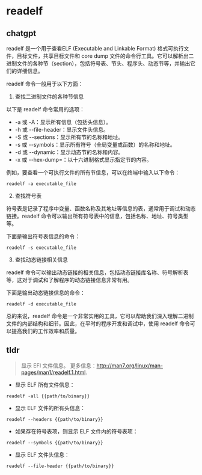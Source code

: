 # readelf 
## chatgpt 
readelf 是一个用于查看ELF (Executable and Linkable Format) 格式可执行文件，目标文件，共享目标文件和 core dump 文件的命令行工具。它可以解析出二进制文件的各种节（section），包括符号表、节头、程序头、动态节等，并输出它们的详细信息。

readelf 命令一般用于以下方面：

1. 查找二进制文件的各种节信息

以下是 readelf 命令常用的选项：

- -a 或 -A：显示所有信息（包括头信息）。
- -h 或 --file-header：显示文件头信息。
- -S 或 --sections：显示所有节的名称和地址。
- -s 或 --symbols：显示所有符号（全局变量或函数）的名称和地址。
- -d 或 --dynamic：显示动态节的名称和内容。
- -x <sectionName> 或 --hex-dump=<sectionName>：以十六进制格式显示指定节的内容。

例如，要查看一个可执行文件的所有节信息，可以在终端中输入以下命令：

```
readelf -a executable_file
```

2. 查找符号表

符号表是记录了程序中变量、函数名称及其地址等信息的表，通常用于调试和动态链接。readelf 命令可以输出所有符号表中的信息，包括名称、地址、符号类型等。

下面是输出符号表信息的命令：

```
readelf -s executable_file
```

3. 查找动态链接相关信息

readelf 命令可以输出动态链接的相关信息，包括动态链接库名称、符号解析表等，这对于调试和了解程序的动态链接信息非常有用。

下面是输出动态链接信息的命令：

```
readelf -d executable_file
```

总的来说，readelf 命令是一个非常实用的工具，它可以帮助我们深入理解二进制文件的内部结构和细节。因此，在平时的程序开发和调试中，使用 readelf 命令可以提高我们的工作效率和质量。 

## tldr 
 
> 显示 EFI 文件信息。
> 更多信息：<http://man7.org/linux/man-pages/man1/readelf.1.html>.

- 显示 ELF 所有文件信息：

`readelf -all {{path/to/binary}}`

- 显示 ELF 文件的所有头信息：

`readelf --headers {{path/to/binary}}`

- 如果存在符号表项，则显示 ELF 文件内的符号表项：

`readelf --symbols {{path/to/binary}}`

- 显示 ELF 文件头信息：

`readelf --file-header {{path/to/binary}}`
